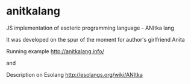 # anitkalang
JS implementation of esoteric programming language - ANItka lang

It was developed on the spur of the moment for author's girlfriend Anita

Running example http://anitkalang.info/

and 

Description on Esolang http://esolangs.org/wiki/ANItka
